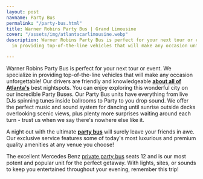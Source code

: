 ```yaml
---
layout: post
navname: Party Bus
permalink: "/party-bus.html"
title: Warner Robins Party Bus | Grand Limousine
cover: "/assets/img/atlantacarlimousine.webp"
description: Warner Robins Party Bus is perfect for your next tour or event. We specialize
  in providing top-of-the-line vehicles that will make any occasion unforgettable!

---
```

Warner Robins Party Bus is perfect for your next tour or event. We specialize in providing top-of-the-line vehicles that will make any occasion unforgettable! Our drivers are friendly and knowledgeable [**about all of Atlanta's**](https://www.grandlimowarner-robins.com/party-bus.html "Atlanta party bus") best nightspots. You can enjoy exploring this wonderful city on our incredible Party Buses. Our Party Bus units have everything from live DJs spinning tunes inside ballrooms to Party to you drop sound. We offer the perfect music and sound system for dancing until sunrise outside decks overlooking scenic views, plus plenty more surprises waiting around each turn - trust us when we say there's nowhere else like it.

A night out with the ultimate [**party bus**](https://www.grandlimowarner-robins.com/party-bus.html "Party Bus") will surely leave your friends in awe. Our exclusive service features some of today's most luxurious and premium quality amenities at any venue you choose!

The excellent Mercedes Benz [private party bus](https://www.grandlimowarner-robins.com/party-bus.html "Private party bus") seats 12 and is our most potent and popular unit for the perfect getaway. With lights, sites, or sounds to keep you entertained throughout your evening, remember this trip!